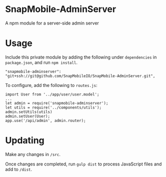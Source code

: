 # SnapMobile-AdminServer
A npm module for a server-side admin server

# Usage

Include this private module by adding the following under `dependencies` in `package.json`, and run `npm install`.

    "snapmobile-adminserver": "git+ssh://git@github.com/SnapMobileIO/SnapMobile-AdminServer.git",

To configure, add the following to `routes.js`:

```
import User from '../app/user/user.model';
...
let admin = require('snapmobile-adminserver');
let utils = require('../components/utils');
admin.setUtils(utils)
admin.setUser(User);
app.use('/api/admin', admin.router);
```

# Updating

Make any changes in `/src`.

Once changes are completed, run `gulp dist` to process JavaScript files and add to `/dist`.
